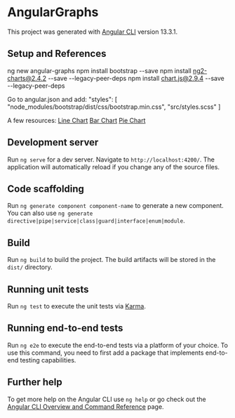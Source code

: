 # AngularGraphs

This project was generated with [Angular CLI](https://github.com/angular/angular-cli) version 13.3.1.

## Setup and References

ng new angular-graphs
npm install bootstrap --save
npm install ng2-charts@2.4.2 --save --legacy-peer-deps
npm install chart.js@2.9.4 --save --legacy-peer-deps

Go to angular.json and add:
"styles": [
    "node_modules/bootstrap/dist/css/bootstrap.min.css",
    "src/styles.scss"
]

A few resources:
[Line Chart](https://www.tutsmake.com/angular-13-line-chart-example/)
[Bar Chart](https://www.tutsmake.com/angular-13-bar-chart-example/)
[Pie Chart](https://www.tutsmake.com/angular-13-pie-chart-using-chart-js-example/)

## Development server

Run `ng serve` for a dev server. Navigate to `http://localhost:4200/`. The application will automatically reload if you change any of the source files.

## Code scaffolding

Run `ng generate component component-name` to generate a new component. You can also use `ng generate directive|pipe|service|class|guard|interface|enum|module`.

## Build

Run `ng build` to build the project. The build artifacts will be stored in the `dist/` directory.

## Running unit tests

Run `ng test` to execute the unit tests via [Karma](https://karma-runner.github.io).

## Running end-to-end tests

Run `ng e2e` to execute the end-to-end tests via a platform of your choice. To use this command, you need to first add a package that implements end-to-end testing capabilities.

## Further help

To get more help on the Angular CLI use `ng help` or go check out the [Angular CLI Overview and Command Reference](https://angular.io/cli) page.
